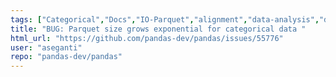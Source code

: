 ```yaml
---
tags: ["Categorical","Docs","IO-Parquet","alignment","data-analysis","data-science","flexible","pandas","python"]
title: "BUG: Parquet size grows exponential for categorical data "
html_url: "https://github.com/pandas-dev/pandas/issues/55776"
user: "aseganti"
repo: "pandas-dev/pandas"
---
```


